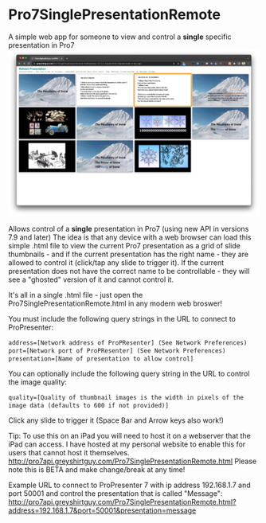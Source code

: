 # Pro7SinglePresentationRemote
A simple web app for someone to view and control a **single** specific presentation in Pro7
![Screenshot](Screenshot.png)

Allows control of a **single** presentation in Pro7 (using new API in versions 7.9 and later)
The idea is that any device with a web browser can load this simple .html file to view the current Pro7 presentation as a grid of slide thumbnails - and if the current presentation has the right name - they are allowed to control it (click/tap any slide to trigger it).
If the current presentation does not have the correct name to be controllable - they will see a "ghosted" version of it and cannot control it.

It's all in a single .html file - just open the Pro7SinglePresentationRemote.html in any modern web broswer!

You must include the following query strings in the URL to connect to ProPresenter:
```
address=[Network address of ProPResenter] (See Network Preferences)
port=[Network port of ProPResenter] (See Network Preferences)
presentation=[Name of presentation to allow control]
```

You can optionally include the following query string in the URL to control the image quality:
```
quality=[Quality of thumbnail images is the width in pixels of the image data (defaults to 600 if not provided)]
```

Click any slide to trigger it (Space Bar and Arrow keys also work!)

Tip: To use this on an iPad you will need to host it on a webserver that the iPad can access.
I have hosted at my personal website to enable this for users that cannot host it themselves.
http://pro7api.greyshirtguy.com/Pro7SinglePresentationRemote.html
Please note this is BETA and make change/break at any time!

Example URL to connect to ProPresenter 7 with ip address 192.168.1.7 and port 50001 and control the presentation that is called "Message":
http://pro7api.greyshirtguy.com/Pro7SinglePresentationRemote.html?address=192.168.1.7&port=50001&presentation=message

